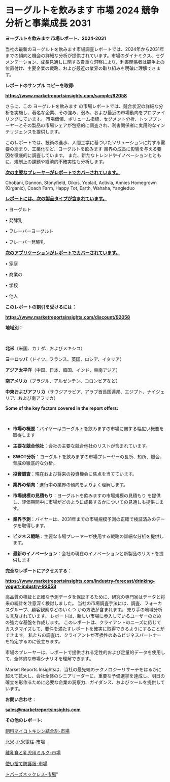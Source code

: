 # ヨーグルトを飲みます 市場 2024 競争分析と事業成長 2031

<strong>ヨーグルトを飲みます 市場レポート、2024-2031</strong>

当社の最新のヨーグルトを飲みます市場調査レポートでは、2024年から2031年までの傾向と機会の詳細な分析が提供されています。市場のダイナミクス、セグメンテーション、成長見通しに関する貴重な洞察により、利害関係者は競争上の位置付け、主要企業の戦略、および最近の業界の取り組みを明確に理解できます。



<strong>レポートのサンプル コピーを取得:</strong> <a href=https://www.marketreportsinsights.com/sample/92058>

<strong><u>https://www.marketreportsinsights.com/sample/92058</u></strong></a>

さらに、この ヨーグルトを飲みます の市場レポートでは、競合状況の詳細な分析を実施し、著名な企業、その強み、弱み、および最近の市場動向をプロファイリングしています。 市場価値、ボリューム指標、セグメント分析、トッププレーヤーとその製品の市場シェアが包括的に調査され、利害関係者に実用的なインテリジェンスを提供します。

このレポートでは、技術の進歩、人間工学に基づいたソリューションに対する需要の高まり、工業化など、ヨーグルトを飲みます 業界の成長に影響を与える要因を徹底的に調査しています。 また、新たなトレンドやイノベーションとともに、規制上の課題や経済的不確実性も分析します。



<strong><u>次の主要なプレーヤーがレポートでカバーされています。</u></strong>

Chobani, Dannon, Stonyfield, Oikos, Yoplait, Activia, Annies Homegrown (Organic), Coach Farm, Happy Tot, Earth, Wahaha, Yangleduo



<strong><u><b>レポートには、次の製品タイプが含まれています。</b></u></strong>

• ヨーグルト

• 発酵乳

• フレーバーヨーグルト

• フレーバー発酵乳



<strong><u><b>次のアプリケーションがレポートでカバーされています。</b></u></strong>

• 家庭

• 商業の

• 学校

• 他人



<strong><b>このレポートの割引を受けるには：</b></strong>

<a href=https://www.marketreportsinsights.com/discount/92058>

<strong><u>https://www.marketreportsinsights.com/discount/92058</u></strong></a>



<strong>地域別：</strong>

<strong> </strong>



<strong>北米</strong>（米国、カナダ、およびメキシコ）



<strong>ヨーロッパ</strong>（ドイツ、フランス、英国、ロシア、イタリア）



<strong>アジア太平洋</strong>（中国、日本、韓国、インド、東南アジア）



<strong>南アメリカ</strong>（ブラジル、アルゼンチン、コロンビアなど）



<strong>中東およびアフリカ</strong>（サウジアラビア、アラブ首長国連邦、エジプト、ナイジェリア、および南アフリカ）



<strong>Some of the key factors covered in the report offers:</strong>

<strong> </strong>
<ul>
  <li>

<strong>市場の概要</strong>：バイヤーはヨーグルトを飲みますの市場に関する幅広い概要を取得します</li>
  <li>

<strong>主要な競合他社</strong>：会社の主要な競合他社のリストが含まれています。</li>
  <li>

<strong>SWOT分析</strong>：ヨーグルトを飲みますの市場プレーヤーの長所、短所、機会、脅威の徹底的な分析。</li>
  <li>

<strong>投資調査</strong>：現在および将来の投資機会に焦点を当てています。</li>
  <li>

<strong>業界の傾向</strong>：進行中の業界の傾向をよりよく理解します。</li>
  <li>

<strong>市場規模の見積もり</strong>：ヨーグルトを飲みますの市場規模の見積もり を提供し、評価期間中に市場がどのように成長するかについての見通しも提供します。</li>
  <li>

<strong>業界予測</strong>：バイヤーは、2031年までの市場規模予測の正確で検証済みのデータを取得します。</li>
  <li>

<strong>ビジネス戦略</strong>：主要な市場プレーヤーが使用する戦略の詳細な分析を提供します。</li>
  <li>

<strong>最新のイノベーション</strong>：会社の現在のイノベーションと新製品のリストを提供します</li>
</ul>


<strong>完全なレポートにアクセスする</strong>：

<a href=https://www.marketreportsinsights.com/industry-forecast/drinking-yogurt-industry-92058>

<strong><u>https://www.marketreportsinsights.com/industry-forecast/drinking-yogurt-industry-92058</u></strong></a>

高品質の検証と正確な予測データを保証するために、研究の専門家はデータと将来の統計を注意深く検討しました。 当社の市場調査手法には、調査、フォーカスグループ、顧客観察などのいくつ かの方法が含まれます。 売り手の地域分析も言及されています。 レポートは、新しい市場に参入しているユーザーのための強力な基盤を作成します。 このレポートは、クライアントのニーズに応じてカスタマイズして、要件を満たすレポートを確実に取得できるようにすることができます。 私たちの調査は、クライアントが互換性のあるビジネスパートナーを特定するのに役立ちます。

市場のプレーヤーは、レポートで提供される定性的および定量的データを使用して、全体的な市場シナリオを理解できます。

Market Reports Insightsは、当社の最先端のテクノロジーリサーチをはるかに超えて拡大し、会社全体のシニアリーダーに、重要な予備選挙を達成し、明日の確立を形作るために必要な企業の洞察力、ガイダンス、およびツールを提供しています。



<strong><b>お問い合わせ</b></strong>：

<a href=mailto:sales@marketreportsinsights.com>

<strong><u>sales@marketreportsinsights.com</u></strong></a>



<strong>その他のレポート:</strong>

<a href=https://www.linkedin.com/pulse/飼料マイコトキシン結合剤-市場-2030-年までの需要に焦点を当てた-nk6lf/>飼料マイコトキシン結合剤-市場</a>

<a href=https://www.linkedin.com/pulse/北米-北米電柱-市場-2023-競争分析と事業成長-2030-data-dive-discoveries-24-analysis-6grif/>北米-北米電柱-市場</a>

<a href=https://www.linkedin.com/pulse/離乳食と乳児用ミルク-市場-2023-最新の-cagr-および成長分析-2030-pr-news-hub-hw80c/>離乳食と乳児用ミルク-市場</a>

<a href=https://www.linkedin.com/pulse/使い捨て防護服-市場-2023-swot-分析と最新イノベーション-2030-aos5f/>使い捨て防護服-市場</a>

<a href=https://www.linkedin.com/pulse/トパーズネックレス-市場-2023-swot-分析と成長率-2030-9riwf/>トパーズネックレス-市場</a>"
